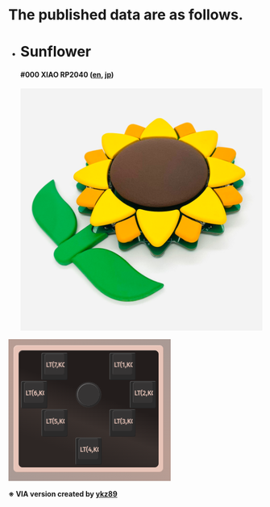 # The published data are as follows.



- # **Sunflower**

  #### **#000 XIAO RP2040** ([en](sunflower/buildguide_sunflower_001_en.md), [jp](sunflower/buildguide_sunflower_001_jp.md))

  ![](sunflower/assets/buildguide_sunflower_001_jp/1.png)

![](sunflower/assets/buildguide_sunflower_001_jp/264367241-e18e69f8-1277-450b-8340-de515eb5e252.png)

**※ VIA version created by [ykz89](https://github.com/ykz89/qmk_firmware/tree/sunflower)**
